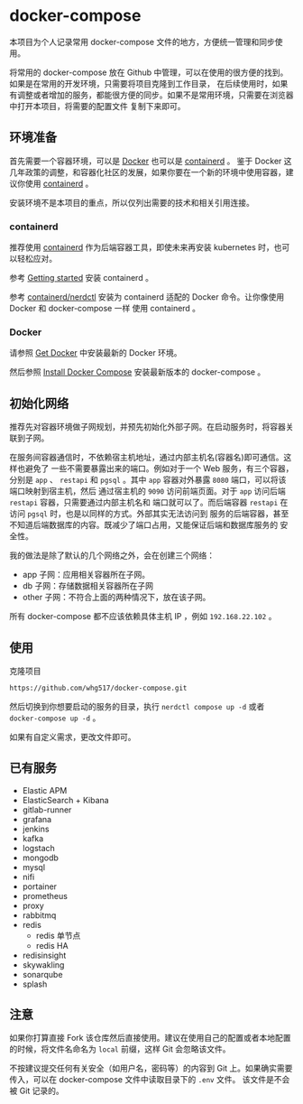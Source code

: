 # docker-compose

本项目为个人记录常用 docker-compose 文件的地方，方便统一管理和同步使用。

将常用的 docker-compose 放在 Github 中管理，可以在使用的很方便的找到。如果是在常用的开发环境，只需要将项目克隆到工作目录，
在后续使用时，如果有调整或者增加的服务，都能很方便的同步。如果不是常用环境，只需要在浏览器中打开本项目，将需要的配置文件
复制下来即可。

## 环境准备

首先需要一个容器环境，可以是 [Docker](https://docs.docker.com/get-started/) 也可以是 [containerd](https://containerd.io/) 。
鉴于 Docker 这几年政策的调整，和容器化社区的发展，如果你要在一个新的环境中使用容器，建议你使用 [containerd](https://containerd.io/) 。

安装环境不是本项目的重点，所以仅列出需要的技术和相关引用连接。

### containerd

推荐使用 [containerd](https://containerd.io/) 作为后端容器工具，即使未来再安装 kubernetes 时，也可以轻松应对。

参考 [Getting started](https://containerd.io/docs/getting-started/) 安装 containerd 。

参考 [containerd/nerdctl](https://github.com/containerd/nerdctl) 安装为 containerd 适配的 Docker 命令。让你像使用 Docker 和 docker-compose 一样
使用 containerd 。

### Docker

请参照 [Get Docker](https://docs.docker.com/get-docker/) 中安装最新的 Docker 环境。

然后参照 [Install Docker Compose](https://docs.docker.com/compose/install/) 安装最新版本的 docker-compose 。

## 初始化网络

推荐先对容器环境做子网规划，并预先初始化外部子网。在启动服务时，将容器关联到子网。

在服务间容器通信时，不依赖宿主机地址，通过内部主机名(容器名)即可通信。这样也避免了
一些不需要暴露出来的端口。例如对于一个 Web 服务，有三个容器，分别是 `app` 、
`restapi` 和 `pgsql` 。其中 `app` 容器对外暴露 `8080` 端口，可以将该端口映射到宿主机，然后
通过宿主机的 `9090` 访问前端页面。对于 `app` 访问后端 `restapi` 容器，只需要通过内部主机名和
端口就可以了。而后端容器 `restapi` 在访问 `pgsql` 时，也是以同样的方式。外部其实无法访问到
服务的后端容器，甚至不知道后端数据库的内容。既减少了端口占用，又能保证后端和数据库服务的
安全性。

我的做法是除了默认的几个网络之外，会在创建三个网络：

- app 子网：应用相关容器所在子网。
- db 子网：存储数据相关容器所在子网
- other 子网：不符合上面的两种情况下，放在该子网。

所有 docker-compose 都不应该依赖具体主机 IP ，例如 `192.168.22.102` 。

## 使用

克隆项目

```bash
https://github.com/whg517/docker-compose.git
```

然后切换到你想要启动的服务的目录，执行 `nerdctl compose up -d` 或者 `docker-compose up -d` 。

如果有自定义需求，更改文件即可。

## 已有服务

- Elastic APM
- ElasticSearch + Kibana
- gitlab-runner
- grafana
- jenkins
- kafka
- logstach
- mongodb
- mysql
- nifi
- portainer
- prometheus
- proxy
- rabbitmq
- redis
  - redis 单节点
  - redis HA
- redisinsight
- skywakling
- sonarqube
- splash

## 注意

如果你打算直接 Fork 该仓库然后直接使用。建议在使用自己的配置或者本地配置的时候，将文件名命名为 `local` 前缀，这样 Git 会忽略该文件。

不按建议提交任何有关安全（如用户名，密码等）的内容到 Git 上。如果确实需要传入，可以在 docker-compose 文件中读取目录下的 `.env` 文件。
该文件是不会被 Git 记录的。
